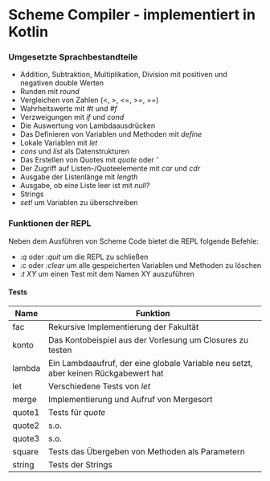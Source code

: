 # Scheme Compiler - implementiert in Kotlin

### Umgesetzte Sprachbestandteile

* Addition, Subtraktion, Multiplikation, Division mit positiven und negativen double Werten
* Runden mit _round_
* Vergleichen von Zahlen (<, >, <=, >=, ==)
* Wahrheitswerte mit _#t_ und _#f_
* Verzweigungen mit _if_ und _cond_
* Die Auswertung von Lambdaausdrücken
* Das Definieren von Variablen und Methoden mit _define_
* Lokale Variablen mit _let_
* _cons_ und _list_ als Datenstrukturen
* Das Erstellen von Quotes mit _quote_ oder _'_
* Der Zugriff auf Listen-/Quoteelemente mit _car_ und _cdr_
* Ausgabe der Listenlänge mit _length_
* Ausgabe, ob eine Liste leer ist mit _null?_
* Strings
* _set!_ um Variablen zu überschreiben

### Funktionen der REPL

Neben dem Ausführen von Scheme Code bietet die REPL folgende Befehle:
* _:q_ oder _:quit_ um die REPL zu schließen
* _:c_ oder _:clear_ um alle gespeicherten Variablen und Methoden zu löschen
* _:t XY_ um einen Test mit dem Namen XY auszuführen

#### Tests

Name | Funktion
---- | --------
fac | Rekursive Implementierung der Fakultät
konto | Das Kontobeispiel aus der Vorlesung um Closures zu testen
lambda | Ein Lambdaaufruf, der eine globale Variable neu setzt, aber keinen Rückgabewert hat
let | Verschiedene Tests von _let_
merge | Implementierung und Aufruf von Mergesort
quote1 | Tests für _quote_
quote2 | s.o.
quote3 | s.o.
square | Tests das Übergeben von Methoden als Parametern
string | Tests der Strings
